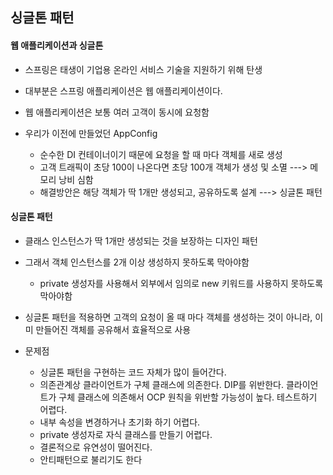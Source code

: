 ## 싱글톤 패턴
#### 웹 애플리케이션과 싱글톤
- 스프링은 태생이 기업용 온라인 서비스 기술을 지원하기 위해 탄생 
- 대부분은 스프링 애플리케이션은 웹 애플리케이션이다.
- 웹 애플리케이션은 보통 여러 고객이 동시에 요청함
  
- 우리가 이전에 만들었던 AppConfig
    - 순수한 DI 컨테이너이기 때문에 요청을 할 때 마다 객체를 새로 생성
    - 고객 트래픽이 초당 100이 나온다면 초당 100개 객체가 생성 및 소멸 ---> 메모리 낭비 심함
    - 해결방안은 해당 객체가 딱 1개만 생성되고, 공유하도록 설계 ---> 싱글톤 패턴 

#### 싱글톤 패턴
- 클래스 인스턴스가 딱 1개만 생성되는 것을 보장하는 디자인 패턴
- 그래서 객체 인스턴스를 2개 이상 생성하지 못하도록 막아야함 
    - private 생성자를 사용해서 외부에서 임의로 new 키워드를 사용하지 못하도록 막아야함 
    
- 싱글톤 패턴을 적용하면 고객의 요청이 올 때 마다 객체를 생성하는 것이 아니라, 이미 만들어진 객체를 공유해서 효율적으로 사용
- 문제점 
    - 싱글톤 패턴을 구현하는 코드 자체가 많이 들어간다.
    - 의존관계상 클라이언트가 구체 클래스에 의존한다. DIP를 위반한다. 클라이언트가 구체 클래스에 의존해서 OCP 원칙을 위반할 가능성이 높다. 테스트하기 어렵다.
    - 내부 속성을 변경하거나 초기화 하기 어렵다.
    - private 생성자로 자식 클래스를 만들기 어렵다.
    - 결론적으로 유연성이 떨어진다.
    - 안티패턴으로 불리기도 한다
